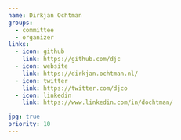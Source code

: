 ```yaml
---
name: Dirkjan Ochtman
groups:
  - committee
  - organizer
links:
  - icon: github
    link: https://github.com/djc
  - icon: website
    link: https://dirkjan.ochtman.nl/
  - icon: twitter
    link: https://twitter.com/djco
  - icon: linkedin
    link: https://www.linkedin.com/in/dochtman/

jpg: true
priority: 10
---
```

